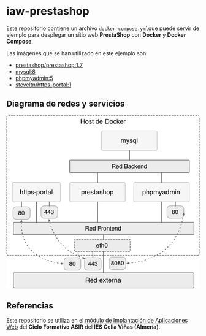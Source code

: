 # iaw-prestashop

Este repositorio contiene un archivo `docker-compose.yml`que puede servir de ejemplo para desplegar un sitio web **PrestaShop** con **Docker** y **Docker Compose**.

Las imágenes que se han utilizado en este ejemplo son:

- [prestashop/prestashop:1.7][3]
- [mysql:8][4]
- [phpmyadmin:5][5]
- [steveltn/https-portal:1][6]

## Diagrama de redes y servicios

![](images/arquitectura_prestashop.png)

## Referencias

Este repositorio se utiliza en el [módulo de Implantación de Aplicaciones Web][1] del **Ciclo Formativo ASIR** del **IES Celia Viñas (Almería)**.


[1]: https://josejuansanchez.org/iaw/
[2]: https://josejuansanchez.org/iaw/practica-prestashop/index.html
[3]: https://hub.docker.com/r/prestashop/prestashop/
[4]: https://hub.docker.com/_/mysql
[5]: https://hub.docker.com/_/phpmyadmin
[6]: https://hub.docker.com/r/steveltn/https-portal